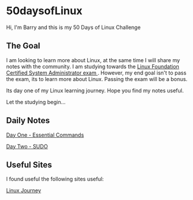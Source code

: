 # 50daysofLinux

Hi, I'm Barry and this is my 50 Days of Linux Challenge

## The Goal
I am looking to learn more about Linux, at the same time I will share my notes with the community. I am studying towards the [Linux Foundation Certified System Administrator exam ](https://training.linuxfoundation.org/certification/linux-foundation-certified-sysadmin-lfcs/). However, my end goal isn't to pass the exam, its to learn more about Linux. Passing the exam will be a bonus.

Its day one of my Linux learning journey. Hope you find my notes useful.

Let the studying begin...

## Daily Notes

[Day One - Essential Commands](linuxday1.md)

[Day Two - SUDO](linuxday2.md)

## Useful Sites

I found useful the following sites useful:

[Linux Journey](https://linuxjourney.com/)
